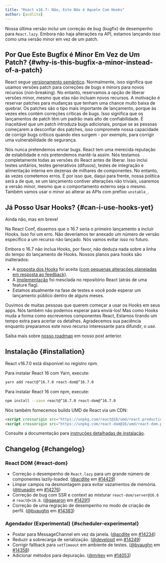 ```yaml
---
title: "React v16.7: Não, Este Não é Aquele Com Hooks"
author: [acdlite]
---
```


Nossa última versão inclui um correção de bug (bugfix) de desempenho para `React.lazy`. Embora não haja alterações na API, estamos lançando isso como uma versão minor em vez de um patch.

## Por Que Este Bugfix é Minor Em Vez de Um Patch? {#why-is-this-bugfix-a-minor-instead-of-a-patch}

React segue [versionamento semântico](/docs/faq-versioning.html). Normalmente, isso significa que usamos versões patch para correções de bugs e minors para novos recursos (non-breaking). No entanto, reservamos a opção de liberar versões minor, mesmo que elas não incluam novos recursos. A motivação é reservar patches para mudanças que tenham uma chance muito baixa de quebrar. Os patches são o tipo mais importante de lançamento, porque às vezes eles contém correções críticas de bugs. Isso significa que os lançamentos de patch têm um padrão mais alto de confiabilidade. É inaceitável que um patch introduza bugs adicionais, porque se as pessoas começarem a desconfiar dos patches, isso compromete nossa capacidade de corrigir bugs críticos quando eles surgem - por exemplo, para corrigir uma vulnerabilidade de segurança.

Nós nunca pretendemos enviar bugs. React tem uma merecida reputação de estabilidade e nós pretendemos mantê-la assim. Nós testamos completamente todas as versões do React antes de liberar. Isso inclui testes unitários, testes generativos (difusos), testes de integração e alimentação interna em dezenas de milhares de componentes. No entanto, às vezes cometemos erros. É por isso que, daqui para frente, nossa política será a de que, se um lançamento contiver alterações não triviais, usaremos a versão minor, mesmo que o comportamento externo seja o mesmo. Também vamos usar o minor ao alterar as APIs com prefixo `unstable_`.

## Já Posso Usar Hooks? {#can-i-use-hooks-yet}

Ainda não, mas em breve!

Na React Conf, dissemos que o 16.7 seria o primeiro lançamento a incluir Hooks. Isso foi um erro. Não deveríamos ter anexado um número de versão específico a um recurso não lançado. Nós vamos evitar isso no futuro.

Embora o 16.7 não inclua Hooks, por favor, não deduza nada sobre a linha do tempo do lançamento de Hooks. Nossos planos para hooks são inalterados:

- A [proposta dos Hooks](https://github.com/reactjs/rfcs/pull/68) foi aceita ([com pequenas alterações planejadas em resposta ao feedback](https://github.com/reactjs/rfcs/pull/68#issuecomment-439314884)).
- A [implementação](https://github.com/facebook/react/commit/7bee9fbdd49aa5b9365a94b0ddf6db04bc1bf51c) foi mesclada no repositório React (atrás de uma feature flag).
- Estamos atualmente na fase de testes e você pode esperar um lançamento público dentro de alguns meses.

Ouvimos de muitas pessoas que querem começar a usar os Hooks em seus apps. Nós também não podemos esperar para enviá-los! Mas como Hooks muda a forma como escrevemos componentes React, Estamos tirando um tempo extra para acertar os detalhes. Agradecemos sua paciência enquanto preparamos este novo recurso interessante para difundir, o *use*.

Saiba mais sobre [nosso roadmap](/blog/2018/11/27/react-16-roadmap.html) em nosso post anterior.


## Instalação {#installation}

React v16.7.0 está disponível no registro npm.

Para instalar React 16 com Yarn, execute:

```bash
yarn add react@^16.7.0 react-dom@^16.7.0
```

Para instalar React 16 com npm, execute:

```bash
npm install --save react@^16.7.0 react-dom@^16.7.0
```

Nós também fornecemos builds UMD de React via um CDN:

```html
<script crossorigin src="https://unpkg.com/react@16/umd/react.production.min.js"></script>
<script crossorigin src="https://unpkg.com/react-dom@16/umd/react-dom.production.min.js"></script>
```

Consulte a documentação para [instruções detalhadas de instalação](/docs/installation.html).

## Changelog {#changelog}

### React DOM {#react-dom}

* Correção o desempenho de `React.lazy` para um grande número de componentes lazily-loaded. ([@acdlite](http://github.com/acdlite) em [#14429](https://github.com/facebook/react/pull/14429))
* Limpar campos na desmontagem para evitar vazamentos de memória. ([@trueadm](http://github.com/trueadm) em [#14276](https://github.com/facebook/react/pull/14276))
* Correção de bug com SSR e context ao misturar `react-dom/server@16.6` e `react@<16.6`. ([@gaearon](http://github.com/gaearon) em [#14291](https://github.com/facebook/react/pull/14291))
* Correção de uma regração de desempenho no modo de criação de perfil. ([@bvaughn](http://github.com/bvaughn) em [#14383](https://github.com/facebook/react/pull/14383))

### Agendador (Experimental) {#scheduler-experimental}

* Postar para MessageChannel em vez da janela. ([@acdlite](http://github.com/acdlite) em [#14234](https://github.com/facebook/react/pull/14234))
* Reduzir a sobrecarga de serialização. ([@developit](http://github.com/developit) em [#14249](https://github.com/facebook/react/pull/14249))
* Corrigir fallback para `setTimeout` em ambiente de testes. ([@bvaughn](http://github.com/bvaughn) em [#14358](https://github.com/facebook/react/pull/14358))
* Adicionar métodos para depuração. ([@mrkev](http://github.com/mrkev) em [#14053](https://github.com/facebook/react/pull/14053))
